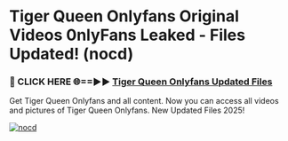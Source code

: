 # Tiger Queen Onlyfans Original Videos 0nlyFans Leaked - Files Updated! (nocd)

<h3>🔴 CLICK HERE 🌐==►► <a href="https://tinyurl.com/2wckxsce" rel="nofollow">Tiger Queen Onlyfans Updated Files</a></h3>

Get Tiger Queen Onlyfans and all content. Now you can access all videos and pictures of Tiger Queen Onlyfans. New Updated Files 2025!

[![nocd](https://i.imgur.com/AFduVYN.gif)](https://tinyurl.com/2wckxsce)
